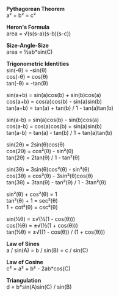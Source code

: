 **Pythagorean Theorem**  
a² + b² = c²

**Heron's Formula**  
area = √(s(s-a)(s-b)(s-c))

**Size-Angle-Size**  
area = ½ab*sin(C)

**Trigonometric Identities**  
sin(-θ) = -sin(θ)  
cos(-θ) = cos(θ)  
tan(-θ) = -tan(θ)

sin(a+b) = sin(a)cos(b) + sin(b)cos(a)  
cos(a+b) = cos(a)cos(b) - sin(a)sin(b)  
tan(a+b) = tan(a) + tan(b) / 1 - tan(a)tan(b)

sin(a-b) = sin(a)cos(b) - sin(b)cos(a)  
cos(a-b) = cos(a)cos(b) + sin(a)sin(b)  
tan(a-b) = tan(a) - tan(b) / 1 + tan(a)tan(b)

sin(2θ) = 2sin(θ)cos(θ)  
cos(2θ) = cos²(θ) - sin²(θ)  
tan(2θ) = 2tan(θ) / 1 - tan²(θ)

sin(3θ) = 3sin(θ)cos²(θ) - sin³(θ)  
cos(3θ) = cos³(θ) - 3sin²(θ)cos(θ)  
tan(3θ) = 3tan(θ) - tan³(θ) / 1 - 3tan²(θ)

sin²(θ) + cos²(θ) = 1  
tan²(θ) + 1 = sec²(θ)  
1 + cot²(θ) = csc²(θ)

sin(½θ) = ±√(½(1 - cos(θ)))  
cos(½θ) = ±√(½(1 + cos(θ)))  
tan(½θ) = ±√((1 - cos(θ)) / (1 + cos(θ)))

**Law of Sines**  
a / sin(A) = b / sin(B) = c / sin(C)

**Law of Cosine**  
c² = a² + b² - 2ab*cos(C)

**Triangulation**  
d = b*sin(A)sin(C) / sin(B)